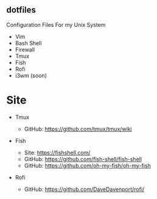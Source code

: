 ## dotfiles
Configuration Files For my Unix System

* Vim
* Bash Shell
* Firewall
* Tmux 
* Fish
* Rofi
* i3wm (soon)

# Site
* Tmux
  * GitHub: https://github.com/tmux/tmux/wiki
  
* Fish
  * Site: https://fishshell.com/
  * GitHub: https://github.com/fish-shell/fish-shell
  * GitHub: https://github.com/oh-my-fish/oh-my-fish
  
* Rofi
  * GitHub: https://github.com/DaveDavenport/rofi/
